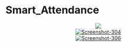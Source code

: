 # Smart_Attendance
<div align="center">
    <img src="https://i.postimg.cc/yJqL0gRw/Screenshot-303.png' border='0' alt='Screenshot-303"</img> 
</div>
<div align="center">
    <a href='https://postimg.cc/nMQMPX9d' target='_blank'><img src='https://i.postimg.cc/nMQMPX9d/Screenshot-304.png' border='0' alt='Screenshot-304'/></a>
</div>
<div align="center">
    <a href='https://postimg.cc/qN7TWFZk' target='_blank'><img src='https://i.postimg.cc/qN7TWFZk/Screenshot-306.png' border='0' alt='Screenshot-306'/></a> 
</div>
